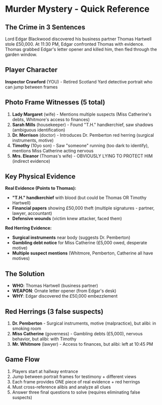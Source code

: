 # Murder Mystery - Quick Reference

## The Crime in 3 Sentences
Lord Edgar Blackwood discovered his business partner Thomas Hartwell stole £50,000. At 11:30 PM, Edgar confronted Thomas with evidence. Thomas grabbed Edgar's letter opener and killed him, then fled through the garden window.

## Player Character
**Inspector Crawford** (YOU) - Retired Scotland Yard detective portrait who can jump between frames

## Photo Frame Witnesses (5 total)
1. **Lady Margaret** (wife) - Mentions multiple suspects (Miss Catherine's debts, Whitmore's access to finances)
2. **Sarah Mills** (housekeeper) - Found "T.H." handkerchief, saw shadows (ambiguous identification)
3. **Dr. Morrison** (doctor) - Introduces Dr. Pemberton red herring (surgical instruments, motive)
4. **Timothy** (10yo son) - Saw "someone" running (too dark to identify), mentions Miss Catherine acting nervous
5. **Mrs. Eleanor** (Thomas's wife) - OBVIOUSLY LYING TO PROTECT HIM (indirect evidence)

## Key Physical Evidence

**Real Evidence (Points to Thomas):**
- **"T.H." handkerchief** with blood (but could be Thomas OR Timothy Hartwell)
- **Financial papers** showing £50,000 theft (multiple signatures - partner, lawyer, accountant)
- **Defensive wounds** (victim knew attacker, faced them)

**Red Herring Evidence:**
- **Surgical instruments** near body (suggests Dr. Pemberton)
- **Gambling debt notice** for Miss Catherine (£5,000 owed, desperate motive)
- **Multiple suspect mentions** (Whitmore, Pemberton, Catherine all have motives)

## The Solution
- **WHO**: Thomas Hartwell (business partner)
- **WEAPON**: Ornate letter opener (from Edgar's desk)
- **WHY**: Edgar discovered the £50,000 embezzlement

## Red Herrings (3 false suspects)
1. **Dr. Pemberton** - Surgical instruments, motive (malpractice), but alibi: in smoking room
2. **Miss Catherine** (governess) - Gambling debts (£5,000), nervous behavior, but alibi: with Timothy
3. **Mr. Whitmore** (lawyer) - Access to finances, but alibi: left at 10:45 PM

## Game Flow
1. Players start at hallway entrance
2. Jump between portrait frames for testimony + different views
3. Each frame provides ONE piece of real evidence + red herrings
4. Must cross-reference alibis and analyze all clues
5. Answer three final questions to solve (requires eliminating false suspects)